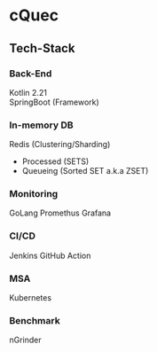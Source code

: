 # cQuec
## Tech-Stack
### Back-End
Kotlin 2.21  
SpringBoot (Framework)

### In-memory DB
Redis (Clustering/Sharding)
- Processed (SETS)
- Queueing (Sorted SET a.k.a ZSET)

### Monitoring
GoLang
Promethus
Grafana

### CI/CD
Jenkins
GitHub Action

### MSA
Kubernetes

### Benchmark
nGrinder
